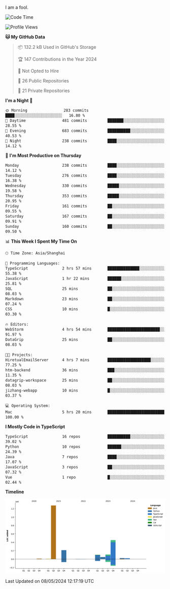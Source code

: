 I am a fool.

<!--START_SECTION:waka-->
![Code Time](http://img.shields.io/badge/Code%20Time-1%2C403%20hrs%2044%20mins-blue)

![Profile Views](http://img.shields.io/badge/Profile%20Views-0-blue)

**🐱 My GitHub Data** 

> 📦 132.2 kB Used in GitHub's Storage 
 > 
> 🏆 147 Contributions in the Year 2024
 > 
> 🚫 Not Opted to Hire
 > 
> 📜 26 Public Repositories 
 > 
> 🔑 21 Private Repositories 
 > 
**I'm a Night 🦉** 

```text
🌞 Morning                283 commits         ████░░░░░░░░░░░░░░░░░░░░░   16.80 % 
🌆 Daytime                481 commits         ███████░░░░░░░░░░░░░░░░░░   28.55 % 
🌃 Evening                683 commits         ██████████░░░░░░░░░░░░░░░   40.53 % 
🌙 Night                  238 commits         ████░░░░░░░░░░░░░░░░░░░░░   14.12 % 
```
📅 **I'm Most Productive on Thursday** 

```text
Monday                   238 commits         ████░░░░░░░░░░░░░░░░░░░░░   14.12 % 
Tuesday                  276 commits         ████░░░░░░░░░░░░░░░░░░░░░   16.38 % 
Wednesday                330 commits         █████░░░░░░░░░░░░░░░░░░░░   19.58 % 
Thursday                 353 commits         █████░░░░░░░░░░░░░░░░░░░░   20.95 % 
Friday                   161 commits         ██░░░░░░░░░░░░░░░░░░░░░░░   09.55 % 
Saturday                 167 commits         ██░░░░░░░░░░░░░░░░░░░░░░░   09.91 % 
Sunday                   160 commits         ██░░░░░░░░░░░░░░░░░░░░░░░   09.50 % 
```


📊 **This Week I Spent My Time On** 

```text
🕑︎ Time Zone: Asia/Shanghai

💬 Programming Languages: 
TypeScript               2 hrs 57 mins       ██████████████░░░░░░░░░░░   55.38 % 
JavaScript               1 hr 22 mins        ██████░░░░░░░░░░░░░░░░░░░   25.81 % 
SQL                      25 mins             ██░░░░░░░░░░░░░░░░░░░░░░░   08.03 % 
Markdown                 23 mins             ██░░░░░░░░░░░░░░░░░░░░░░░   07.24 % 
CSS                      10 mins             █░░░░░░░░░░░░░░░░░░░░░░░░   03.30 % 

🔥 Editors: 
WebStorm                 4 hrs 54 mins       ███████████████████████░░   91.97 % 
DataGrip                 25 mins             ██░░░░░░░░░░░░░░░░░░░░░░░   08.03 % 

🐱‍💻 Projects: 
HiretualEmailServer      4 hrs 7 mins        ███████████████████░░░░░░   77.25 % 
htm-backend              36 mins             ███░░░░░░░░░░░░░░░░░░░░░░   11.35 % 
datagrip-workspace       25 mins             ██░░░░░░░░░░░░░░░░░░░░░░░   08.03 % 
jizhang-webapp           10 mins             █░░░░░░░░░░░░░░░░░░░░░░░░   03.37 % 

💻 Operating System: 
Mac                      5 hrs 20 mins       █████████████████████████   100.00 % 
```

**I Mostly Code in TypeScript** 

```text
TypeScript               16 repos            ██████████░░░░░░░░░░░░░░░   39.02 % 
Python                   10 repos            ██████░░░░░░░░░░░░░░░░░░░   24.39 % 
Java                     7 repos             ████░░░░░░░░░░░░░░░░░░░░░   17.07 % 
JavaScript               3 repos             ██░░░░░░░░░░░░░░░░░░░░░░░   07.32 % 
Vue                      1 repo              █░░░░░░░░░░░░░░░░░░░░░░░░   02.44 % 
```



**Timeline**

![Lines of Code chart](https://raw.githubusercontent.com/VeejaLiu/VeejaLiu/master/assets/bar_graph.png)


 Last Updated on 08/05/2024 12:17:19 UTC
<!--END_SECTION:waka-->
